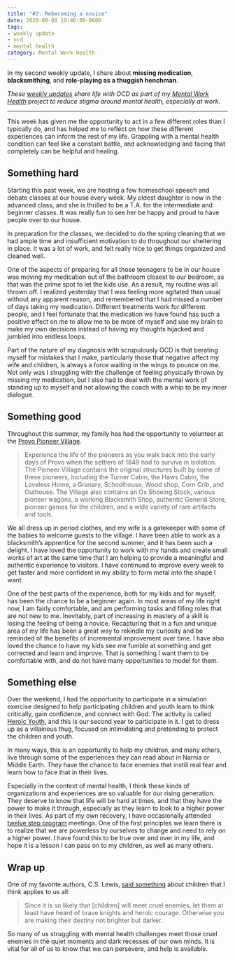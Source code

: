 ```yaml
---
title: "#2: Rebecoming a novice"
date: 2020-09-08 10:46:00-0600
tags:
- weekly update
- ocd
- mental health
category: Mental Work Health
---
```


In my second weekly update, I share about **missing medication**, **blacksmithing**, and **role-playing as a thuggish henchman**.

_These [weekly updates](https://bennorris.com/tags/weekly-update/) share life with OCD as part of my [Mental Work Health](https://bennorris.com/mental-work-health) project to reduce stigma around mental health, especially at work._

***

This week has given me the opportunity to act in a few different roles than I typically do, and has helped me to reflect on how these different experiences can inform the rest of my life. Grappling with a mental health condition can feel like a constant battle, and acknowledging and facing that completely can be helpful and healing.

## Something hard

Starting this past week, we are hosting a few homeschool speech and debate classes at our house every week. My oldest daughter is now in the advanced class, and she is thrilled to be a T.A. for the intermediate and beginner classes. It was really fun to see her be happy and proud to have people over to our house.

In preparation for the classes, we decided to do the spring cleaning that we had ample time and insufficient motivation to do throughout our sheltering in place. It was a lot of work, and felt really nice to get things organized and cleaned well.

One of the aspects of preparing for all those teenagers to be in our house was moving my medication out of the bathroom closest to our bedroom, as that was the prime spot to let the kids use. As a result, my routine was all thrown off. I realized yesterday that I was feeling more agitated than usual without any apparent reason, and remembered that I had missed a number of days taking my medication. Different treatments work for different people, and I feel fortunate that the medication we have found has such a positive effect on me to allow me to be more of myself and use my brain to make my own decisions instead of having my thoughts hijacked and jumbled into endless loops.

Part of the nature of my diagnosis with scrupulously OCD is that berating myself for mistakes that I make, particularly those that negative affect my wife and children, is always a force waiting in the wings to pounce on me. Not only was I struggling with the challenge of feeling physically thrown by missing my medication, but I also had to deal with the mental work of standing up to myself and not allowing the coach with a whip to be my inner dialogue.


## Something good

Throughout this summer, my family has had the opportunity to volunteer at the [Provo Pioneer Village](http://www.provopioneervillage.org/).

> Experience the life of the pioneers as you walk back into the early days of Provo when the settlers of 1849 had to survive in isolation.  The Pioneer Village contains the original structures built by some of these pioneers, including the Turner Cabin, the Haws Cabin, the Loveless Home, a Granary, Schoolhouse, Wood shop, Corn Crib, and Outhouse.  The Village also contains an Ox Shoeing Stock, various pioneer wagons, a working Blacksmith Shop, authentic General Store, pioneer games for the children, and a wide variety of rare artifacts and tools.

We all dress up in period clothes, and my wife is a gatekeeper with some of the babies to welcome guests to the village. I have been able to work as a blacksmith’s apprentice for the second summer, and it has been such a delight. I have loved the opportunity to work with my hands and create small works of art at the same time that I am helping to provide a meaningful and authentic experience to visitors. I have continued to improve every week to get faster and more confident in my ability to form metal into the shape I want.

One of the best parts of the experience, both for my kids and for myself, has been the chance to be a beginner again. In most areas of my life right now, I am fairly comfortable, and am performing tasks and filling roles that are not new to me. Inevitably, part of increasing in mastery of a skill is losing the feeling of being a novice. Recapturing that in a fun and unique area of my life has been a great way to rekindle my curiosity and be reminded of the benefits of incremental improvement over time. I have also loved the chance to have my kids see me fumble at something and get corrected and learn and improve. That is something I want them to be comfortable with, and do not have many opportunities to model for them.


## Something else

Over the weekend, I had the opportunity to participate in a simulation exercise designed to help participating children and youth learn to think critically, gain confidence, and connect with God. The activity is called [Heroic Youth](https://heroicyouth.org/), and this is our second year to participate in it. I get to dress up as a villainous thug, focused on intimidating and pretending to protect the children and youth.

In many ways, this is an opportunity to help my children, and many others, live through some of the experiences they can read about in Narnia or Middle Earth. They have the chance to face enemies that instill real fear and learn how to face that in their lives.

Especially in the context of mental health, I think these kinds of organizations and experiences are so valuable for our rising generation. They deserve to know that life will be hard at times, and that they have the power to make it through, especially as they learn to look to a higher power in their lives. As part of my own recovery, I have occasionally attended [twelve step program](https://en.wikipedia.org/wiki/Twelve-step_program) meetings. One of the first principles we learn there is to realize that we are powerless by ourselves to change and need to rely on a higher power. I have found this to be true over and over in my life, and hope it is a lesson I can pass on to my children, as well as many others.

## Wrap up
One of my favorite authors, C.S. Lewis, [said something](https://www.azquotes.com/quote/358506) about children that I think applies to us all:

> Since it is so likely that [children] will meet cruel enemies, let them at least have heard of brave knights and heroic courage. Otherwise you are making their destiny not brighter but darker.

So many of us struggling with mental health challenges meet those cruel enemies in the quiet moments and dark recesses of our own minds. It is vital for all of us to know that we can persevere, and help is available.

